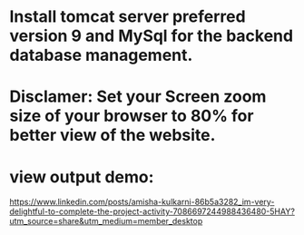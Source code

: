 # Install tomcat server preferred version 9 and MySql for the backend database management. 
# Disclamer: Set your Screen zoom size of your browser to 80% for better view of the website.
# view output demo: 
https://www.linkedin.com/posts/amisha-kulkarni-86b5a3282_im-very-delightful-to-complete-the-project-activity-7086697244988436480-5HAY?utm_source=share&utm_medium=member_desktop
